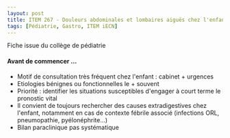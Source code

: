 ```yaml
---
layout: post
title: ITEM 267 - Douleurs abdominales et lombaires aiguës chez l'enfant et chez l'adulte
tags: [Pédiatrie, Gastro, ITEM iECN]
---
```


Fiche issue du collège de pédiatrie

#### Avant de commencer ...

- Motif de consultation très fréquent chez l'enfant : cabinet + urgences
- Etiologies bénignes ou fonctionnelles le + souvent
- Priorité : identifier les situations susceptibles d'engager à court terme le pronostic vital
- Il convient de toujours rechercher des causes extradigestives chez l'enfant, notamment en cas de contexte fébrile associé (infections ORL, pneumopathie, pyélonéphrite…)
- Bilan paraclinique pas systématique


